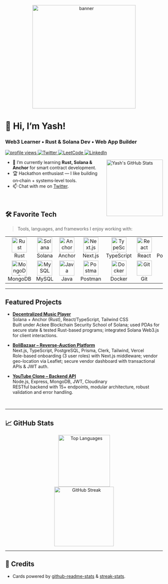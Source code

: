 <p align="center">
  <img src="https://user-images.githubusercontent.com/74038190/225813708-98b745f2-7d22-48cf-9150-083f1b00d6c9.gif" alt="banner" width="330"/>
</p>

<h1 align="left" id="yash-title">👋 Hi, I’m Yash!</h1>
<h3 align="left">
  Web3 Learner • Rust & Solana Dev • Web App Builder
</h3>

<p align="left">
  <a href="https://github.com/YashB404">
    <img src="https://komarev.com/ghpvc/?username=YashB404&label=Profile%20views&style=flat" alt="profile views"/>
  </a>
  <a href="https://twitter.com/yashbha20562293">
    <img alt="Twitter" src="https://img.shields.io/twitter/follow/yashbha20562293?label=Twitter&logo=twitter&style=flat">
  </a>
  <a href="https://leetcode.com/u/yash-404">
    <img alt="LeetCode" src="https://img.shields.io/badge/LeetCode-FFA116?logo=leetcode&logoColor=white">
  </a>
  <a href="https://www.linkedin.com/in/yashaswi-bhardwaj-2936b8283/">
    <img alt="LinkedIn" src="https://img.shields.io/badge/LinkedIn-0A66C2?logo=linkedin&logoColor=white">
  </a>
</p>

<a href="#yash-title">
  <img src="https://github-readme-stats.vercel.app/api?username=YashB404&show_icons=true&include_all_commits=true&count_private=true&hide_border=true&theme=tokyonight" alt="Yash's GitHub Stats" align="right" height="180"/>
</a>

- 🌱 I’m currently learning **Rust, Solana & Anchor** for smart contract development.
- 🏆 Hackathon enthusiast — I like building on‑chain + systems‑level tools.
- 📫 Chat with me on <a href="https://twitter.com/yashbha20562293">Twitter</a>.
<br>

## 🛠️ Favorite Tech

> Tools, languages, and frameworks I enjoy working with:

<table>
  <tr>
    <td align="center" width="96">
      <img src="https://www.vectorlogo.zone/logos/rust-lang/rust-lang-icon.svg" width="48" height="48" alt="Rust" /><br>Rust
    </td>
    <td align="center" width="96">
      <img src="https://github.com/user-attachments/assets/57b129b9-4790-4075-bf1f-ebb514885f43" width="48" height="48" alt="Solana" /><br>Solana
    </td>
    <td align="center" width="96">
      <img src="https://camo.githubusercontent.com/590ccfb4e70a27673047ee879ed409981c05b2da403e60b4aaa7961ccdb46001/68747470733a2f2f7062732e7477696d672e636f6d2f6d656469612f46565556614f3958454141756c764b3f666f726d61743d706e67266e616d653d736d616c6c" width="48" height="48" alt="Anchor" /><br>Anchor
    </td>
    <td align="center" width="96">
      <img src="https://cdn.jsdelivr.net/gh/devicons/devicon/icons/nextjs/nextjs-original.svg" width="48" height="48" alt="Next.js" /><br>Next.js
    </td>
    <td align="center" width="96">
      <img src="https://cdn.jsdelivr.net/gh/devicons/devicon/icons/typescript/typescript-original.svg" width="48" height="48" alt="TypeScript" /><br>TypeScript
    </td>
    <td align="center" width="96">
      <img src="https://cdn.jsdelivr.net/gh/devicons/devicon/icons/react/react-original.svg" width="48" height="48" alt="React" /><br>React
    </td>
    <td align="center" width="96">
      <img src="https://cdn.jsdelivr.net/gh/devicons/devicon/icons/postgresql/postgresql-original.svg" width="48" height="48" alt="PostgreSQL" /><br>PostgreSQL
    </td>
  </tr>
  <tr>
    <td align="center" width="96">
      <img src="https://cdn.jsdelivr.net/gh/devicons/devicon/icons/mongodb/mongodb-original.svg" width="48" height="48" alt="MongoDB" /><br>MongoDB
    </td>
    <td align="center" width="96">
      <img src="https://cdn.jsdelivr.net/gh/devicons/devicon/icons/mysql/mysql-original.svg" width="48" height="48" alt="MySQL" /><br>MySQL
    </td>
    <td align="center" width="96">
      <img src="https://cdn.jsdelivr.net/gh/devicons/devicon/icons/java/java-original.svg" width="48" height="48" alt="Java" /><br>Java
    </td>
    <td align="center" width="96">
      <img src="https://www.svgrepo.com/show/354202/postman-icon.svg" width="48" height="48" alt="Postman" /><br>Postman
    </td>
    <td align="center" width="96">
      <img src="https://cdn.jsdelivr.net/gh/devicons/devicon/icons/docker/docker-original.svg" width="48" height="48" alt="Docker" /><br>Docker
    </td>
    <td align="center" width="96">
      <img src="https://cdn.jsdelivr.net/gh/devicons/devicon/icons/git/git-original.svg" width="48" height="48" alt="Git" /><br>Git
    </td>
    <td align="center" width="96">
      <img src="https://cdn.jsdelivr.net/gh/devicons/devicon/icons/linux/linux-original.svg" width="48" height="48" alt="Linux" /><br>Linux
    </td>
  </tr>
</table>

---

##  Featured Projects

-  **[Decentralized Music Player](https://github.com/Yashb404/SolanaMusicPlayer)**  
  Solana + Anchor (Rust), React/TypeScript, Tailwind CSS  
  Built under Ackee Blockchain Security School of Solana; used PDAs for secure state & tested Rust-based programs; integrated Solana Web3.js for client interactions.

-  **[BoliBazaar – Reverse‑Auction Platform](https://github.com/Rakshat28/DudeTute)**  
  Next.js, TypeScript, PostgreSQL, Prisma, Clerk, Tailwind, Vercel  
  Role-based onboarding (3 user roles) with Next.js middleware; vendor geo-location via Leaflet; secure vendor dashboard with transactional APIs & JWT auth.

- **[YouTube Clone – Backend API](https://github.com/YashB404/Youtube-clone-Backend-project)**  
  Node.js, Express, MongoDB, JWT, Cloudinary  
  RESTful backend with 15+ endpoints, modular architecture, robust validation and error handling.

<br>

---

## 📈 GitHub Stats

<div align="center">

  <img height="165" src="https://github-readme-stats.vercel.app/api/top-langs/?username=YashB404&layout=compact&hide_border=true&langs_count=10&theme=tokyonight" alt="Top Languages" />

  <br/>
  <img height="190" src="https://streak-stats.demolab.com?user=YashB404&theme=tokyonight&hide_border=true" alt="GitHub Streak" />

</div>

---

## 🧩 Credits

* Cards powered by [github-readme-stats](https://github.com/anuraghazra/github-readme-stats) & [streak-stats](https://github.com/DenverCoder1/github-readme-streak-stats).
